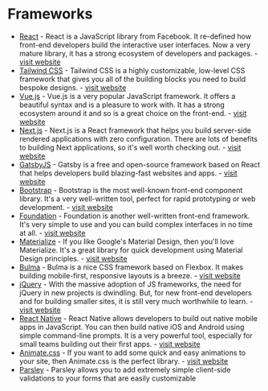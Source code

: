 # Frameworks

- [React](https://reactjs.org/) - React is a JavaScript library from Facebook. It re-defined how front-end developers build the interactive user interfaces. Now a very mature library, it has a strong ecosystem of developers and packages. - [visit website](https://reactjs.org/)
- [Tailwind CSS](https://tailwindcss.com/) - Tailwind CSS is a highly customizable, low-level CSS framework that gives you all of the building blocks you need to build bespoke designs. - [visit website](https://tailwindcss.com/)
- [Vue.js](https://vuejs.org/) - Vue.js is a very popular JavaScript framework. It offers a beautiful syntax and is a pleasure to work with. It has a strong ecosystem around it and so is a great choice on the front-end. - [visit website](https://vuejs.org/)
- [Next.js](https://nextjs.org/) - Next.js is a React framework that helps you build server-side rendered applications with zero configuration. There are lots of benefits to building Next applications, so it's well worth checking out. - [visit website](https://nextjs.org/)
- [GatsbyJS](https://www.gatsbyjs.org/) - Gatsby is a free and open-source framework based on React that helps developers build blazing-fast websites and apps. - [visit website](https://www.gatsbyjs.org/)
- [Bootstrap](https://getbootstrap.com/) - Bootstrap is the most well-known front-end component library. It's a very well-written tool, perfect for rapid prototyping or web development. - [visit website](https://getbootstrap.com/)
- [Foundation](https://foundation.zurb.com/) - Foundation is another well-written front-end framework. It's very simple to use and you can build complex interfaces in no time at all. - [visit website](https://foundation.zurb.com/)
- [Materialize](https://materializecss.com/) - If you like Google's Material Design, then you'll love Materialize. It's a great library for quick development using Material Design principles. - [visit website](https://materializecss.com/)
- [Bulma](https://bulma.io/) - Bulma is a nice CSS framework based on Flexbox. It makes building mobile-first, responsive layouts is a breeze. - [visit website](https://bulma.io/)
- [jQuery](https://jquery.com/) - With the massive adoption of JS frameworks, the need for jQuery in new projects is dwindling. But, for new front-end developers and for building smaller sites, it is still very much worthwhile to learn. - [visit website](https://jquery.com/)
- [React Native](https://facebook.github.io/react-native/) - React Native allows developers to build out native mobile apps in JavaScript. You can then build native iOS and Android using simple command-line prompts. It is a very powerful tool, especially for small teams building out their first apps. - [visit website](https://facebook.github.io/react-native/)
- [Animate.css](https://daneden.github.io/animate.css/) - If you want to add some quick and easy animations to your site, then Animate.css is the perfect library. - [visit website](https://daneden.github.io/animate.css/)
- [Parsley](http://parsleyjs.org/) - Parsley allows you to add extremely simple client-side validations to your forms that are easily customizable
